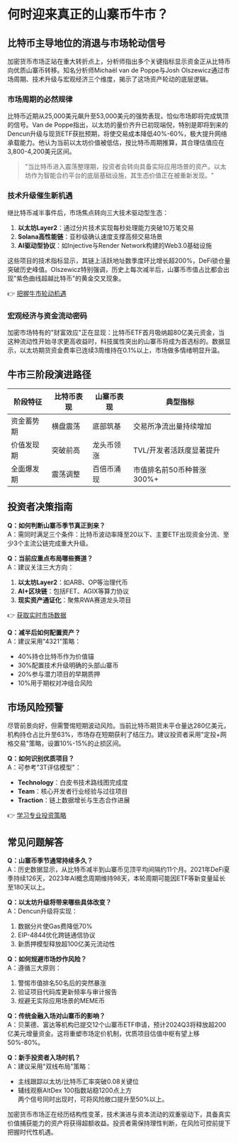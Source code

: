 # 何时迎来真正的山寨币牛市？

## 比特币主导地位的消退与市场轮动信号

加密货币市场正站在重大转折点上，分析师指出多个关键指标显示资金正从比特币向优质山寨币转移。知名分析师Michaël van de Poppe与Josh Olszewicz通过市场周期、技术升级与宏观经济三个维度，揭示了这场资产轮动的底层逻辑。

### 市场周期的必然规律

比特币近期从25,000美元飙升至53,000美元的强势表现，恰似市场即将完成筑顶的信号。Van de Poppe指出，以太坊的量价齐升已初现端倪，特别是即将到来的Dencun升级与现货ETF获批预期，将使交易成本降低40%-60%，极大提升网络承载能力。他认为当前以太坊价值被低估，按比特币周期推算，其合理估值应在3,800-4,200美元区间。

> "当比特币进入震荡整理期，投资者会转向具备实际应用场景的资产。以太坊作为智能合约平台的底层基础设施，其生态价值正在被重新发现。"

### 技术升级催生新机遇

继比特币减半事件后，市场焦点转向三大技术驱动型生态：
1. **以太坊Layer2**：通过分片技术实现每秒处理能力突破10万笔交易
2. **Solana高性能链**：亚秒级确认速度支撑高频交易场景
3. **AI驱动型协议**：如Injective与Render Network构建的Web3.0基础设施

这些项目的技术指标显示，其链上活跃地址数季度环比增长超200%，DeFi锁仓量突破历史峰值。Olszewicz特别强调，历史上每次减半后，山寨币市值占比都会出现"紫色曲线超越比特币"的黄金交叉现象。

👉 [把握牛市轮动机遇](https://bit.ly/okx_welcome)

### 宏观经济与资金流动密码

加密市场特有的"财富效应"正在显现：比特币ETF首月吸纳超80亿美元资金，当这种流动性开始寻求更高收益时，科技属性突出的山寨币将成为首选标的。数据显示，以太坊期货资金费率已连续3周维持在0.1%以上，市场做多情绪明显升温。

## 牛市三阶段演进路径

| 阶段特征       | 比特币表现 | 山寨币表现 | 典型指标                     |
|----------------|------------|------------|------------------------------|
| 资金蓄势期     | 横盘震荡   | 底部筑基   | 交易所净流出量持续增加       |
| 价值发现期     | 突破前高   | 龙头币领涨 | TVL/开发者活跃度显著提升     |
| 全面爆发期     | 震荡调整   | 百倍币涌现 | 市值排名前50币种普涨300%+   |

## 投资者决策指南

**Q：如何判断山寨币季节真正到来？**  
A：需同时满足三个条件：比特币波动率降至20以下、主要ETF出现资金分流、至少3个主流公链完成重大升级。

**Q：当前应重点布局哪些赛道？**  
A：建议关注三大方向：  
1. **以太坊Layer2**：如ARB、OP等治理代币  
2. **AI+区块链**：包括FET、AGIX等算力协议  
3. **现实资产通证化**：聚焦RWA赛道龙头项目

👉 [获取实时市场数据](https://bit.ly/okx_welcome)

**Q：减半后如何配置资产？**  
A：建议采用"4321"策略：  
- 40%持仓比特币作为价值锚  
- 30%配置技术升级明确的头部山寨币  
- 20%参与潜力项目的早期质押  
- 10%用于期权对冲组合风险  

## 市场风险预警

尽管前景向好，但需警惕短期波动风险。当前比特币期货未平仓量达280亿美元，机构持仓占比升至63%，市场存在短期获利了结压力。建议投资者采用"定投+网格交易"策略，设置10%-15%的止损区间。

**Q：如何识别优质项目？**  
A：可参考"3T评估模型"：  
- **Technology**：白皮书技术路线图完成度  
- **Team**：核心开发者行业经验与过往项目  
- **Traction**：链上数据增长与生态合作进展  

👉 [学习专业投资策略](https://bit.ly/okx_welcome)

## 常见问题解答

**Q：山寨币季节通常持续多久？**  
A：历史数据显示，从比特币减半到山寨币见顶平均间隔约11个月。2021年DeFi夏季持续126天，2023年AI概念周期维持98天，本轮周期可能因ETF等新变量延长至180天以上。

**Q：以太坊升级将带来哪些具体改变？**  
A：Dencun升级将实现：  
1. 数据分片使Gas费降低70%  
2. EIP-4844优化跨链通信协议  
3. 新质押模型释放超100亿美元流动性

**Q：如何规避市场炒作风险？**  
A：遵循三大原则：  
1. 警惕市值排名50名后的突然暴涨  
2. 验证项目代码库更新频率与审计报告  
3. 规避无实际应用场景的MEME币

**Q：传统金融入场对山寨币的影响？**  
A：贝莱德、富达等机构已提交12个山寨币ETF申请，预计2024Q3将释放超200亿美元增量资金。这将重塑市场定价机制，优质项目估值中枢有望上移50%-80%。

**Q：新手投资者入场时机？**  
A：建议采用"双线布局"策略：  
- 主线跟踪以太坊/比特币汇率突破0.08关键位  
- 辅线观察AltDex 100指数站稳1200点上方  
两个信号同时出现时，可将风险敞口提升至50%以上。

加密货币市场正在经历结构性变革，技术演进与资本流动的双重驱动下，具备真实价值捕获能力的资产将获得超额收益。投资者需保持理性判断，在风险可控前提下把握时代性机遇。